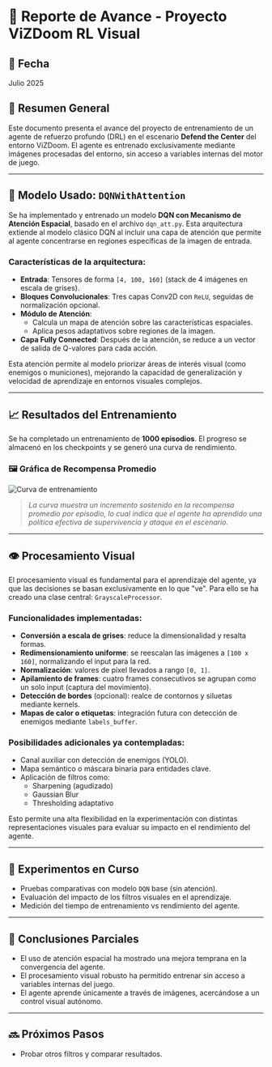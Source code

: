 # 🧾 Reporte de Avance - Proyecto ViZDoom RL Visual

## 📅 Fecha
Julio 2025

## 🎯 Resumen General

Este documento presenta el avance del proyecto de entrenamiento de un agente de refuerzo profundo (DRL) en el escenario **Defend the Center** del entorno ViZDoom. El agente es entrenado exclusivamente mediante imágenes procesadas del entorno, sin acceso a variables internas del motor de juego.

---

## 🤖 Modelo Usado: `DQNWithAttention`

Se ha implementado y entrenado un modelo **DQN con Mecanismo de Atención Espacial**, basado en el archivo `dqn_att.py`. Esta arquitectura extiende al modelo clásico DQN al incluir una capa de atención que permite al agente concentrarse en regiones específicas de la imagen de entrada.

### Características de la arquitectura:

- **Entrada**: Tensores de forma `[4, 100, 160]` (stack de 4 imágenes en escala de grises).
- **Bloques Convolucionales**: Tres capas Conv2D con `ReLU`, seguidas de normalización opcional.
- **Módulo de Atención**:
  - Calcula un mapa de atención sobre las características espaciales.
  - Aplica pesos adaptativos sobre regiones de la imagen.
- **Capa Fully Connected**: Después de la atención, se reduce a un vector de salida de Q-valores para cada acción.

Esta atención permite al modelo priorizar áreas de interés visual (como enemigos o municiones), mejorando la capacidad de generalización y velocidad de aprendizaje en entornos visuales complejos.

---

## 📈 Resultados del Entrenamiento

Se ha completado un entrenamiento de **1000 episodios**. El progreso se almacenó en los checkpoints y se generó una curva de rendimiento.

### 🖼️ Gráfica de Recompensa Promedio

![Curva de entrenamiento](checkpoints/curva_entrenamiento.png)

> *La curva muestra un incremento sostenido en la recompensa promedio por episodio, lo cual indica que el agente ha aprendido una política efectiva de supervivencia y ataque en el escenario.*

---

## 👁️ Procesamiento Visual

El procesamiento visual es fundamental para el aprendizaje del agente, ya que las decisiones se basan exclusivamente en lo que "ve". Para ello se ha creado una clase central: `GrayscaleProcessor`.

### Funcionalidades implementadas:

- **Conversión a escala de grises**: reduce la dimensionalidad y resalta formas.
- **Redimensionamiento uniforme**: se reescalan las imágenes a `[100 x 160]`, normalizando el input para la red.
- **Normalización**: valores de píxel llevados a rango `[0, 1]`.
- **Apilamiento de frames**: cuatro frames consecutivos se agrupan como un solo input (captura del movimiento).
- **Detección de bordes** (opcional): realce de contornos y siluetas mediante kernels.
- **Mapas de calor o etiquetas**: integración futura con detección de enemigos mediante `labels_buffer`.

### Posibilidades adicionales ya contempladas:

- Canal auxiliar con detección de enemigos (YOLO).
- Mapa semántico o máscara binaria para entidades clave.
- Aplicación de filtros como:
  - Sharpening (agudizado)
  - Gaussian Blur
  - Thresholding adaptativo

Esto permite una alta flexibilidad en la experimentación con distintas representaciones visuales para evaluar su impacto en el rendimiento del agente.

---

## 🧪 Experimentos en Curso

- Pruebas comparativas con modelo `DQN` base (sin atención).
- Evaluación del impacto de los filtros visuales en el aprendizaje.
- Medición del tiempo de entrenamiento vs rendimiento del agente.

---

## 📌 Conclusiones Parciales

- El uso de atención espacial ha mostrado una mejora temprana en la convergencia del agente.
- El procesamiento visual robusto ha permitido entrenar sin acceso a variables internas del juego.
- El agente aprende únicamente a través de imágenes, acercándose a un control visual autónomo.

---

## 🔜 Próximos Pasos

- Probar otros filtros y comparar resultados.

